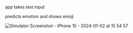 app takes text input 

predicts emotion and shows emoji 



![Simulator Screenshot - iPhone 15 - 2024-01-02 at 15 54 57](https://github.com/Gokul1503A/Twittermenti/assets/154863043/5f78773c-5982-4524-8e9b-248da6c699d7)
